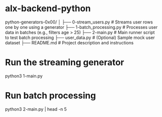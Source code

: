 # alx-backend-python

python-generators-0x00/
│
├── 0-stream_users.py           # Streams user rows one by one using a generator
├── 1-batch_processing.py       # Processes user data in batches (e.g., filters age > 25)
├── 2-main.py                   # Main runner script to test batch processing
├── user_data.py                # (Optional) Sample mock user dataset
├── README.md                   # Project description and instructions

# Run the streaming generator
python3 1-main.py

# Run batch processing
python3 2-main.py | head -n 5
